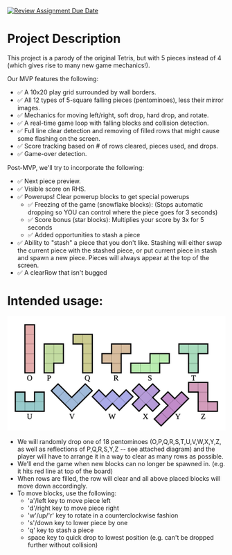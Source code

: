 [![Review Assignment Due Date](https://classroom.github.com/assets/deadline-readme-button-22041afd0340ce965d47ae6ef1cefeee28c7c493a6346c4f15d667ab976d596c.svg)](https://classroom.github.com/a/YxXKqIeT)
# Project Description

This project is a parody of the original Tetris, but with 5 pieces instead of 4 (which gives rise to many new game mechanics!).

Our MVP features the following:

- :white_check_mark: A 10x20 play grid surrounded by wall borders.
- :white_check_mark: All 12 types of 5-square falling pieces (pentominoes), less their mirror images. 
- :white_check_mark: Mechanics for moving left/right, soft drop, hard drop, and rotate.
- :white_check_mark: A real-time game loop with falling blocks and collision detection.
- :white_check_mark: Full line clear detection and removing of filled rows that might cause some flashing on the screen.
- :white_check_mark: Score tracking based on # of rows cleared, pieces used, and drops.
- :white_check_mark: Game-over detection.

Post-MVP, we'll try to incorporate the following:
- :white_check_mark: Next piece preview.
- :white_check_mark: Visible score on RHS.
- :white_check_mark: Powerups! Clear powerup blocks to get special powerups
  - :white_check_mark: Freezing of the game (snowflake blocks): (Stops automatic dropping so YOU can control where the piece goes for 3 seconds)
  - :white_check_mark: Score bonus (star blocks): Multiplies your score by 3x for 5 seconds
  -  :white_check_mark: Added opportunities to stash a piece
- :white_check_mark: Ability to "stash" a piece that you don't like. Stashing will either swap the current piece with the stashed piece, or put current piece in stash and spawn a new piece. Pieces will always appear at the top of the screen.
- :white_check_mark: A clearRow that isn't bugged


# Intended usage:

![PIECES DIAGRAM](pieces.jpeg?raw=true "Diagram of all pentomino pieces. Our implemented pieces may be different due to reflections for optimization." )

- We will randomly drop one of 18 pentominoes (O,P,Q,R,S,T,U,V,W,X,Y,Z, as well as reflections of P,Q,R,S,Y,Z -- see attached diagram) and the player will have to arrange it in a way to clear as many rows as possible. 
- We'll end the game when new blocks can no longer be spawned in. (e.g. it hits red line at top of the board)
- When rows are filled, the row will clear and all above placed blocks will move down accordingly.
- To move blocks, use the following:
  - 'a'/left key to move piece left
  - 'd'/right key to move piece right
  - 'w'/up/'r' key to rotate in a counterclockwise fashion
  - 's'/down key to lower piece by one
  - 'q' key to stash a piece
  - space key to quick drop to lowest position (e.g. can't be dropped further without collision)
